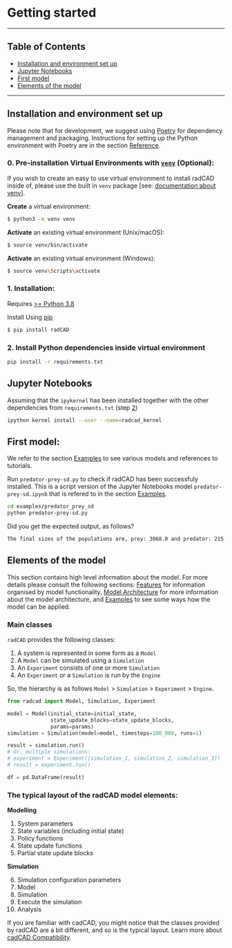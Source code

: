 # Getting started

---

## Table of Contents

 - [Installation and environment set up](#installation-and-environment-set-up)
 - [Jupyter Notebooks](#jupyter-notebooks)
 - [First model](#first-model)
 - [Elements of the model](#elements-of-the-model)

---


## Installation and environment set up

Please note that for development, we suggest using [Poetry](https://python-poetry.org/) for dependency management and packaging. Instructions for setting up the Python environment with Poetry are in the section [Reference](/reference/#set-up-environment-with-poetry).

### 0. Pre-installation Virtual Environments with [`venv`](https://docs.python.org/3/library/venv.html) (Optional):
If you wish to create an easy to use virtual environment to install radCAD inside of, please use the built in `venv` package [see: [documentation about venv](https://docs.python.org/3/library/venv.html)].

**Create** a virtual environment:
```bash
$ python3 -m venv venv
```

**Activate** an existing virtual environment (Unix/macOS):
```bash
$ source venv/bin/activate
```

**Activate** an existing virtual environment (Windows):
```bash
$ source venv\Scripts\activate
```

### 1. Installation: 
Requires [>= Python 3.8](https://www.python.org/downloads/) 

Install Using [pip](https://pypi.org/project/cadCAD/)
```bash
$ pip install radCAD
```

### 2. Install Python dependencies inside virtual environment

```bash
pip install -r requirements.txt
```



## Jupyter Notebooks

Assuming that the `ipykernel` has been installed together with the other dependencies from `requirements.txt` (step [2](#2-install-python-dependencies-inside-virtual-environment))

```bash
ipython kernel install --user --name=radcad_kernel
```


## First model:

We refer to the section [Examples](examples.md) to see various models and references to tutorials. 

Run `predator-prey-sd.py` to check if radCAD has been successfuly installed. This is a script version of the Jupyter Notebooks model `predator-prey-sd.ipynb` that is refered to in the section [Examples](/examples/#predator-prey).


```bash
cd examples/predator_prey_sd
python predator-prey-sd.py
```

Did you get the expected output, as follows?

```bash
The final sizes of the populations are, prey: 3068.0 and predator: 215.0.
```


## Elements of the model

This section contains high level information about the model. For more details please consult the following sections: [Features](features.md) for information organised by model functionality, [Model Architecture](reference.md#model-architecture) for more information about the model architecture, and [Examples](examples.md) to see some ways how the model can be applied.

### Main classes

`radCAD` provides the following classes:

1. A system is represented in some form as a `Model`
2. A `Model` can be simulated using a `Simulation`
3. An `Experiment` consists of one or more `Simulation`
4. An `Experiment` or a `Simulation` is run by the `Engine`

So, the hierarchy is as follows `Model` > `Simulation` > `Experiment` > `Engine`.

```python
from radcad import Model, Simulation, Experiment

model = Model(initial_state=initial_state, 
              state_update_blocks=state_update_blocks, 
              params=params)
simulation = Simulation(model=model, timesteps=100_000, runs=1)

result = simulation.run()
# Or, multiple simulations:
# experiment = Experiment([simulation_1, simulation_2, simulation_3])
# result = experiment.run()

df = pd.DataFrame(result)
```

### The typical layout of the radCAD model elements:



**Modelling**

<ol>
  <li>System parameters</li>
  <li>State variables (including initial state)</li>
  <li>Policy functions</li>
  <li>State update functions</li>
  <li>Partial state update blocks</li>
</ol>

**Simulation**

<ol start=6>
  <li>Simulation configuration parameters</li>
  <li>Model</li>
  <li>Simulation</li>
  <li>Execute the simulation</li>
  <li>Analysis</li>
</ol>


If you are familiar with cadCAD, you might notice that the classes provided by radCAD are a bit different, and so is the typical layout. Learn more about [cadCAD Compatibility](/reference/#cadcad-compatibility).